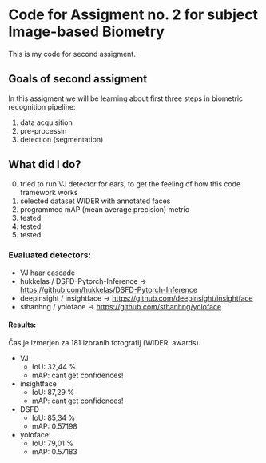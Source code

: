 # Code for Assigment no. 2 for subject Image-based Biometry

This is my code for second assigment.

## Goals of second assigment
In this assigment we will be learning about first three steps in biometric recognition pipeline:
1. data acquisition
2. pre-processin
3. detection (segmentation)


## What did I do?

0. tried to run VJ detector for ears, to get the feeling of how this code framework works
1. selected dataset WIDER with annotated faces
2. programmed mAP (mean average precision) metric
3. tested 
4. tested 
5. tested 

### Evaluated detectors:
- VJ haar cascade
- hukkelas / DSFD-Pytorch-Inference -> https://github.com/hukkelas/DSFD-Pytorch-Inference
- deepinsight / insightface -> https://github.com/deepinsight/insightface
- sthanhng / yoloface -> https://github.com/sthanhng/yoloface

#### Results:
Čas je izmerjen za 181 izbranih fotografij (WIDER, awards).

- VJ
  - IoU: 32,44 %
  - mAP: cant get confidences!
- insightface
  - IoU: 87,29 %
  - mAP: cant get confidences!
- DSFD
  - IoU: 85,34 % 
  - mAP: 0.57198
- yoloface:
  - IoU: 79,01 %
  - mAP: 0.57183
